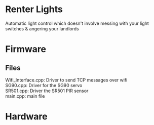 # Renter Lights

Automatic light control which doesn't involve messing with your light switches & angering your landlords

# Firmware 

## Files

Wifi_Interface.cpp: Driver to send TCP messages over wifi<br>
SG90.cpp: Driver for the SG90 servo<br>
SR501.cpp: Driver the SR501 PIR sensor<br>
main.cpp: main file<br>

# Hardware


